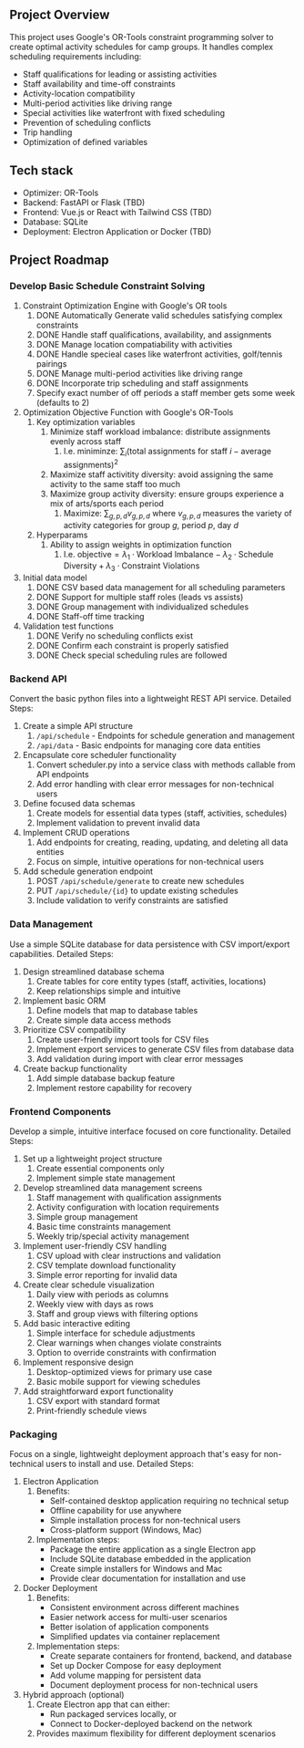 ## Project Overview
This project uses Google's OR-Tools constraint programming solver to create optimal activity schedules for camp groups. It handles complex scheduling requirements including:
- Staff qualifications for leading or assisting activities
- Staff availability and time-off constraints
- Activity-location compatibility
- Multi-period activities like driving range
- Special activities like waterfront with fixed scheduling
- Prevention of scheduling conflicts
- Trip handling
- Optimization of defined variables
## Tech stack
- Optimizer: OR-Tools
- Backend: FastAPI or Flask (TBD)
- Frontend: Vue.js or React with Tailwind CSS (TBD)
- Database: SQLite
- Deployment: Electron Application or Docker (TBD)
## Project Roadmap
### Develop Basic Schedule Constraint Solving
1. Constraint Optimization Engine with Google's OR tools
	1. DONE Automatically Generate valid schedules satisfying complex constraints
	2. DONE Handle staff qualifications, availability, and assignments
	3. DONE Manage location compatiability with activities
	4. DONE Handle specieal cases like waterfront activities, golf/tennis pairings
	5. DONE Manage multi-period activities like driving range
	6. DONE Incorporate trip scheduling and staff assignments
	7. Specify exact number of off periods a staff member gets some week (defaults to 2)
2. Optimization Objective Function with Google's OR-Tools
	1. Key optimization variables
		1. Minimize staff workload imbalance: distribute assignments evenly across staff
			1. I.e. miniminze: $\sum_i (\text{total assignments for staff } i - \text{average assignments})^2$ 
		2. Maximize staff activitity diversity: avoid assigning the same activity to the same staff too much
		3. Maximize group activity diversity: ensure groups experience a mix of arts/sports each period
			1. Maximize: $\sum_{g,p,d} v_{g,p,d}$ where $v_{g,p,d}$ measures the variety of activity categories for group $g$, period $p$, day $d$
	2. Hyperparams
		1. Ability to assign weights in optimization function
			1. I.e. $\text{objective} = \lambda_1 \cdot \text{Workload Imbalance} - \lambda_2 \cdot \text{Schedule Diversity} + \lambda_3 \cdot \text{Constraint Violations}$
3. Initial data model
	1. DONE CSV based data management for all scheduling parameters
	2. DONE Support for multiple staff roles (leads vs assists)
	3. DONE Group management with individualized schedules
	4. DONE Staff-off time tracking
4. Validation test functions
	1. DONE Verify no scheduling conflicts exist
	2. DONE Confirm each constraint is properly satisfied
	3. DONE Check special scheduling rules are followed

### Backend API
Convert the basic python files into a lightweight REST API service.
Detailed Steps:
1. Create a simple API structure
   1. `/api/schedule` - Endpoints for schedule generation and management
   2. `/api/data` - Basic endpoints for managing core data entities
2. Encapsulate core scheduler functionality
   1. Convert scheduler.py into a service class with methods callable from API endpoints
   2. Add error handling with clear error messages for non-technical users
3. Define focused data schemas
   1. Create models for essential data types (staff, activities, schedules)
   2. Implement validation to prevent invalid data
4. Implement CRUD operations
   1. Add endpoints for creating, reading, updating, and deleting all data entities
   2. Focus on simple, intuitive operations for non-technical users
5. Add schedule generation endpoint
   1. POST `/api/schedule/generate` to create new schedules
   2. PUT `/api/schedule/{id}` to update existing schedules
   3. Include validation to verify constraints are satisfied

### Data Management
Use a simple SQLite database for data persistence with CSV import/export capabilities.
Detailed Steps:
1. Design streamlined database schema
   1. Create tables for core entity types (staff, activities, locations)
   2. Keep relationships simple and intuitive
2. Implement basic ORM
   1. Define models that map to database tables
   2. Create simple data access methods
3. Prioritize CSV compatibility
   1. Create user-friendly import tools for CSV files
   2. Implement export services to generate CSV files from database data
   3. Add validation during import with clear error messages
4. Create backup functionality
   1. Add simple database backup feature
   2. Implement restore capability for recovery

### Frontend Components
Develop a simple, intuitive interface focused on core functionality.
Detailed Steps:
1. Set up a lightweight project structure
   1. Create essential components only
   2. Implement simple state management
2. Develop streamlined data management screens
   1. Staff management with qualification assignments
   2. Activity configuration with location requirements
   3. Simple group management
   4. Basic time constraints management
   5. Weekly trip/special activity management
3. Implement user-friendly CSV handling
   1. CSV upload with clear instructions and validation
   2. CSV template download functionality
   3. Simple error reporting for invalid data
4. Create clear schedule visualization
   1. Daily view with periods as columns
   2. Weekly view with days as rows
   3. Staff and group views with filtering options
5. Add basic interactive editing
   1. Simple interface for schedule adjustments
   2. Clear warnings when changes violate constraints
   3. Option to override constraints with confirmation
6. Implement responsive design
   1. Desktop-optimized views for primary use case
   2. Basic mobile support for viewing schedules
7. Add straightforward export functionality
   1. CSV export with standard format
   2. Print-friendly schedule views

### Packaging
Focus on a single, lightweight deployment approach that's easy for non-technical users to install and use.
Detailed Steps:
1. Electron Application
   1. Benefits:
      - Self-contained desktop application requiring no technical setup
      - Offline capability for use anywhere
      - Simple installation process for non-technical users
      - Cross-platform support (Windows, Mac)
   2. Implementation steps:
      - Package the entire application as a single Electron app
      - Include SQLite database embedded in the application
      - Create simple installers for Windows and Mac
      - Provide clear documentation for installation and use
2. Docker Deployment
   1. Benefits:
      - Consistent environment across different machines
      - Easier network access for multi-user scenarios
      - Better isolation of application components
      - Simplified updates via container replacement
   2. Implementation steps:
      - Create separate containers for frontend, backend, and database
      - Set up Docker Compose for easy deployment
      - Add volume mapping for persistent data
      - Document deployment process for non-technical users
3. Hybrid approach (optional)
   1. Create Electron app that can either:
      - Run packaged services locally, or
      - Connect to Docker-deployed backend on the network
   2. Provides maximum flexibility for different deployment scenarios